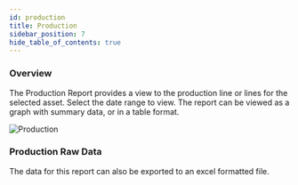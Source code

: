 ```yaml
---
id: production
title: Production
sidebar_position: 7
hide_table_of_contents: true
---
```


### Overview
The Production Report provides a view to the production line or lines for the selected asset. Select the date range to view.
The report can be viewed as a graph with summary data, or in a table format.

![Production](/img/ProductionOverview.png)


### Production Raw Data
The data for this report can also be exported to an excel formatted file. 